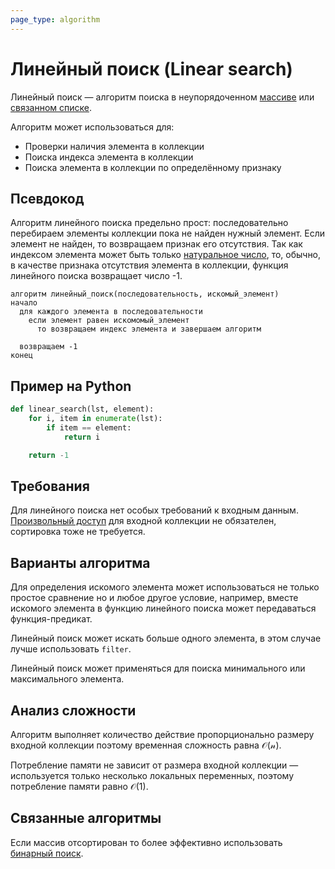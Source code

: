 ```yaml
---
page_type: algorithm
---
```


# Линейный поиск (Linear search)

Линейный поиск — алгоритм поиска в неупорядоченном [массиве]([[20221025215309]]) или [связанном списке]([[20221024232535]]).

Алгоритм может использоваться для:

* Проверки наличия элемента в коллекции
* Поиска индекса элемента в коллекции
* Поиска элемента в коллекции по определённому признаку

## Псевдокод

Алгоритм линейного поиска предельно прост: последовательно перебираем элементы коллекции пока не найден нужный элемент. Если элемент не найден, то возвращаем признак его отсутствия. Так как индексом элемента может быть только [натуральное число]([[20221108225922]]), то, обычно, в качестве признака отсутствия элемента в коллекции, функция линейного поиска возвращает число -1.

```
алгоритм линейный_поиск(последовательность, искомый_элемент)
начало
  для каждого элемента в последовательности
    если элемент равен искомомый_элемент
      то возвращаем индекс элемента и завершаем алгоритм
  
  возвращаем -1
конец
```

## Пример на Python

```python
def linear_search(lst, element):
    for i, item in enumerate(lst):
        if item == element:
            return i

    return -1
```
## Требования

Для линейного поиска нет особых требований к входным данным. [Произвольный доступ]([[20221108225121]]) для входной коллекции не обязателен, сортировка тоже не требуется.

## Варианты алгоритма

Для определения искомого элемента может использоваться не только простое сравнение но и любое другое условие, например, вместе искомого элемента в функцию линейного поиска может передаваться функция-предикат.

Линейный поиск может искать больше одного элемента, в этом случае лучше использовать `filter`.

Линейный поиск может применяться для поиска минимального или максимального элемента.

## Анализ сложности

Алгоритм выполняет количество действие пропорционально размеру входной коллекции поэтому временная сложность равна $\mathcal{O(n)}$.

Потребление памяти не зависит от размера входной коллекции — используется только несколько локальных переменных, поэтому потребление памяти равно $\mathcal{O(1)}$.

## Связанные алгоритмы

Если массив отсортирован то более эффективно использовать [бинарный поиск]([[20221025215226]]).
